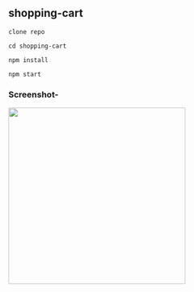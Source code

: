 ﻿## shopping-cart
 
 ```
 clone repo
 ```
 ```
 cd shopping-cart
 ```
 ```
 npm install
 ```
 ```
 npm start
 ```
 
 ### Screenshot-
 <img src="https://i.ibb.co/ys4Sv45/shopping.png" width="350"/>
